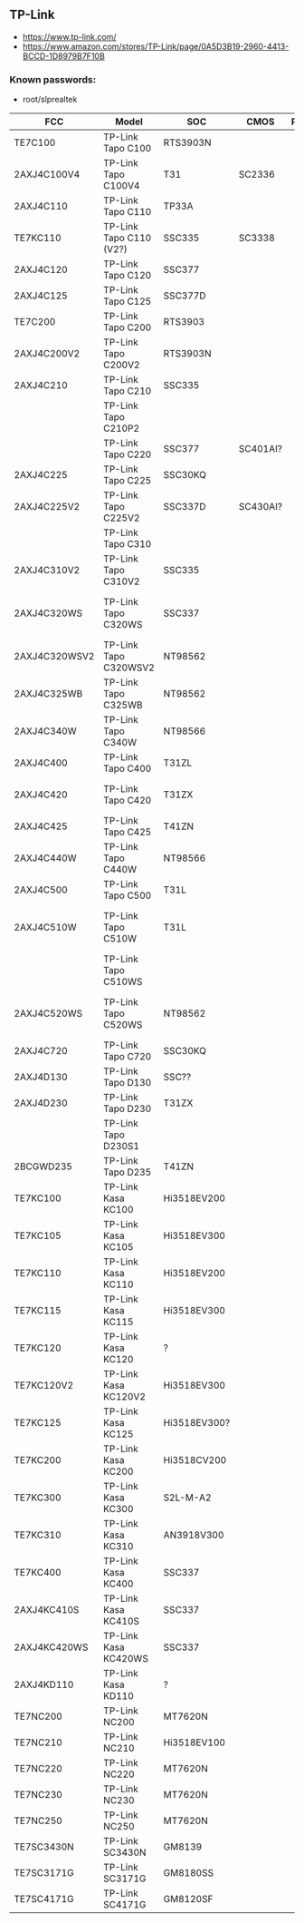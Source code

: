 TP-Link
-------
- https://www.tp-link.com/
- https://www.amazon.com/stores/TP-Link/page/0A5D3B19-2960-4413-BCCD-1D8979B7F10B

### Known passwords:
- root/slprealtek

| FCC           | Model                   | SOC          | CMOS     | RES | SPI        | WIFI       |             | Link | Notes                        |
|---------------|-------------------------|--------------|----------|-----|------------|------------|-------------|------|------------------------------|
| TE7C100       | TP-Link Tapo C100       | RTS3903N     |          |     | 25Q64      | RTL8188FTV |             |      |                              |
| 2AXJ4C100V4   | TP-Link Tapo C100V4     | T31          | SC2336   |     | 25Q64      | RTL8188FTV |             |      |                              |
| 2AXJ4C110     | TP-Link Tapo C110       | TP33A        |          |     | 25Q64      | SSW101B    |             |      |                              |
| TE7KC110      | TP-Link Tapo C110 (V2?) | SSC335       | SC3338   |     | 25Q64      | SSW101B    |             |      |                              |
| 2AXJ4C120     | TP-Link Tapo C120       | SSC377       |          |     | 25Q128     | RTL8188FTV |             |      |                              |
| 2AXJ4C125     | TP-Link Tapo C125       | SSC377D      |          |     | 25Q64      | SW6355     |             |      |                              |
| TE7C200       | TP-Link Tapo C200       | RTS3903      |          |     | 25Q64      | RTL8188FTV |             |      |                              |
| 2AXJ4C200V2   | TP-Link Tapo C200V2     | RTS3903N     |          |     | 25Q64      | RTL8188FTV |             |      |                              |
| 2AXJ4C210     | TP-Link Tapo C210       | SSC335       |          |     | 25Q?       | SSW101B    |             |      |                              |
|               | TP-Link Tapo C210P2     |              |          |     |            |            |             |      |                              |
|               | TP-Link Tapo C220       | SSC377       | SC401AI? |     | 25Q128     | RTL8188FTV |             |      |                              |
| 2AXJ4C225     | TP-Link Tapo C225       | SSC30KQ      |          |     | F50L1G41LB | RTL8188FTV |             |      | Starlight                    |
| 2AXJ4C225V2   | TP-Link Tapo C225V2     | SSC337D      | SC430AI? |     | 25Q128     | SV6355     |             |      |                              |
|               | TP-Link Tapo C310       |              |          |     |            |            |             |      |                              |
| 2AXJ4C310V2   | TP-Link Tapo C310V2     | SSC335       |          |     | 25Q?       | RTL8192EU  |             |      |                              |
| 2AXJ4C320WS   | TP-Link Tapo C320WS     | SSC337       |          |     | 25Q?       | RTL8192EU  |             |      | Starlight Color Night Vision |
| 2AXJ4C320WSV2 | TP-Link Tapo C320WSV2   | NT98562      |          |     | 25Q?       | RTL8192EU  |             |      |                              |
| 2AXJ4C325WB   | TP-Link Tapo C325WB     | NT98562      |          |     | 25Q128     | RTL8192EU  |             |      | ColorPro Night Vision        |
| 2AXJ4C340W    | TP-Link Tapo C340W      | NT98566      |          |     | 25Q128     | RTL8192EU  |             |      |                              |
| 2AXJ4C400     | TP-Link Tapo C400       | T31ZL        |          |     | 25Q128     | MT7682SN   |             |      |                              |
| 2AXJ4C420     | TP-Link Tapo C420       | T31ZX        |          |     | 25Q64      | MT7682SN   |             |      | Color Night Vision           |
| 2AXJ4C425     | TP-Link Tapo C425       | T41ZN        |          |     | 25Q128     | MT7682SN   |             |      |                              |
| 2AXJ4C440W    | TP-Link Tapo C440W      | NT98566      |          |     | 25Q?       | RTL        |             |      |                              |
| 2AXJ4C500     | TP-Link Tapo C500       | T31L         |          |     | 25Q64      | RTL8188FTV |             |      |                              |
| 2AXJ4C510W    | TP-Link Tapo C510W      | T31L         |          |     | 25Q64      | RTL8188FTV |             |      | Full-Color Night Vision      |
|               | TP-Link Tapo C510WS     |              |          |     |            |            |             |      |                              |
| 2AXJ4C520WS   | TP-Link Tapo C520WS     | NT98562      |          |     | 25Q128     | RTL8192EU  |             |      | Starlight Color Night Vision |
| 2AXJ4C720     | TP-Link Tapo C720       | SSC30KQ      |          |     | F50L1G41LB | RTL8192EU  |             |      |                              |
| 2AXJ4D130     | TP-Link Tapo D130       | SSC??        |          |     | 25Q??      | RTL???     |             |      |                              |
| 2AXJ4D230     | TP-Link Tapo D230       | T31ZX        |          |     | 25Q128     | MT7682SN   |             |      |                              |
|               | TP-Link Tapo D230S1     |              |          |     |            |            |             |      |                              |
| 2BCGWD235     | TP-Link Tapo D235       | T41ZN        |          |     | 25Q128     | ATBM6441   | BAT32G135GE |      |                              |
| TE7KC100      | TP-Link Kasa KC100      | Hi3518EV200  |          |     | 25Q?       | RTL8188FTV |             |      |                              |
| TE7KC105      | TP-Link Kasa KC105      | Hi3518EV300  |          |     | 25Q?       | RTL8188FTV |             |      |                              |
| TE7KC110      | TP-Link Kasa KC110      | Hi3518EV200  |          |     | 25Q?       | RTL8188FTV |             |      |                              |
| TE7KC115      | TP-Link Kasa KC115      | Hi3518EV300  |          |     | 25Q?       | RTL8188FTV |             |      |                              |
| TE7KC120      | TP-Link Kasa KC120      | ?            |          |     | 25Q?       | MT7610UN?  |             |      |                              |
| TE7KC120V2    | TP-Link Kasa KC120V2    | Hi3518EV300  |          |     | 25Q?       | RTL8188FTV |             |      |                              |
| TE7KC125      | TP-Link Kasa KC125      | Hi3518EV300? |          |     | 25Q?       | RTL8188FTV |             |      |                              |
| TE7KC200      | TP-Link Kasa KC200      | Hi3518CV200  |          |     | 25Q?       | MT7601UN   |             |      |                              |
| TE7KC300      | TP-Link Kasa KC300      | S2L-M-A2     |          |     | F59L1G81MA | CYW4334W   |             |      |                              |
| TE7KC310      | TP-Link Kasa KC310      | AN3918V300   |          |     | 25Q?       | 88W8801    |             |      |                              |
| TE7KC400      | TP-Link Kasa KC400      | SSC337       |          |     | 25Q?       | RTL8188FTV |             |      |                              |
| 2AXJ4KC410S   | TP-Link Kasa KC410S     | SSC337       |          |     | 25Q?       | RTL8188FTV |             |      |                              |
| 2AXJ4KC420WS  | TP-Link Kasa KC420WS    | SSC337       |          |     | 25Q128     | RTL8188FTV |             |      |                              |
| 2AXJ4KD110    | TP-Link Kasa KD110      | ?            |          |     | 25Q?       | RTL8188FTV |             |      |                              |
| TE7NC200      | TP-Link NC200           | MT7620N      |          |     |            |            |             |      |                              |
| TE7NC210      | TP-Link NC210           | Hi3518EV100  |          |     | 25Q128     | MT7601UN   |             |      |                              |
| TE7NC220      | TP-Link NC220           | MT7620N      |          |     |            |            |             |      |                              |
| TE7NC230      | TP-Link NC230           | MT7620N      |          |     |            |            |             |      |                              |
| TE7NC250      | TP-Link NC250           | MT7620N      |          |     |            |            |             |      |                              |
| TE7SC3430N    | TP-Link SC3430N         | GM8139       |          |     |            |            |             |      |                              |
| TE7SC3171G    | TP-Link SC3171G         | GM8180SS     |          |     |            | RT2561T    |             |      |                              |
| TE7SC4171G    | TP-Link SC4171G         | GM8120SF     |          |     |            | RT2561T    |             |      |                              |

